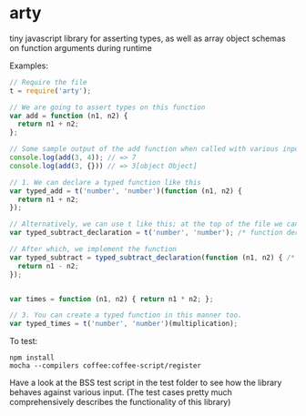 arty
=====

tiny javascript library for asserting types, as well as array object schemas on function arguments during runtime

Examples:

```javascript
// Require the file
t = require('arty');

// We are going to assert types on this function
var add = function (n1, n2) {
  return n1 + n2;
};

// Some sample output of the add function when called with various input
console.log(add(3, 4)); // => 7
console.log(add(3, {})) // => 3[object Object]

// 1. We can declare a typed function like this
var typed_add = t('number', 'number')(function (n1, n2) {
  return n1 + n2;
});

// Alternatively, we can use t like this; at the top of the file we can 'declare' the type of the function
var typed_subtract_declaration = t('number', 'number'); /* function declaration */

// After which, we implement the function
var typed_subtract = typed_subtract_declaration(function (n1, n2) { /* function definition */
  return n1 - n2;
});


var times = function (n1, n2) { return n1 * n2; };

// 3. You can create a typed function in this manner too.
var typed_times = t('number', 'number')(multiplication);
```

To test:

    npm install
    mocha --compilers coffee:coffee-script/register

Have a look at the BSS test script in the test folder to see how the library behaves against various input. (The test cases pretty much comprehensively describes the functionality of this library)

